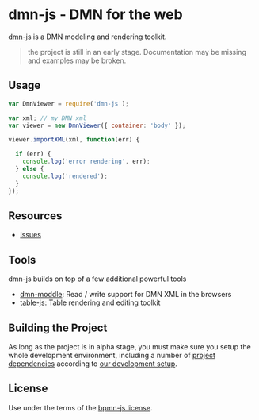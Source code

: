 # dmn-js - DMN for the web


[dmn-js](https://github.com/bpmn-io/dmn-js) is a DMN modeling and rendering toolkit.


> the project is still in an early stage. Documentation may be missing and examples may be broken.


## Usage

```javascript
var DmnViewer = require('dmn-js');

var xml; // my DMN xml
var viewer = new DmnViewer({ container: 'body' });

viewer.importXML(xml, function(err) {

  if (err) {
    console.log('error rendering', err);
  } else {
    console.log('rendered');
  }
});
```

## Resources

*   [Issues](https://github.com/bpmn-io/dmn-js/issues)

## Tools

dmn-js builds on top of a few additional powerful tools

* [dmn-moddle](https://github.com/bpmn-io/dmn-moddle): Read / write support for DMN XML in the browsers
* [table-js](https://github.com/bpmn-io/table-js): Table rendering and editing toolkit


## Building the Project

As long as the project is in alpha stage, you must make sure you setup the whole development environment, including a number of [project dependencies](https://github.com/bpmn-io) according to [our development setup](https://github.com/bpmn-io/dmn-js/blob/master/docs/project/SETUP.md).


## License

Use under the terms of the [bpmn-js license](http://bpmn.io/license).
